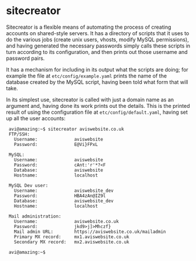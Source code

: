 sitecreator
===========

Sitecreator is a flexible means of automating the process of creating accounts on 
shared-style servers. It has a directory of scripts that it uses to do the various
jobs (create unix users, vhosts, modify MySQL permissions), and having generated 
the necessary passwords simply calls these scripts in turn according to its 
configuration, and then prints out those username and password pairs.


It has a mechanism for including in its output what the scripts are doing; for example
the file at `etc/config/example.yaml` prints the name of the database created by
the MySQL script, having been told what form that will take.


In its simplest use, sitecreator is called with just a domain name as an argument
and, having done its work prints out the details. This is the printed result of 
using the configuration file at `etc/config/default.yaml`, having set up all the 
user accounts:



     avi@amazing:~$ sitecreator aviswebsite.co.uk 
     FTP/SSH:
       Username:              aviswebsite
       Password:              E@Vi}FPxL
     
     MySQL:
       Username:              aviswebsite
       Password:              cAnt:'r'*?<F
       Database:              aviswebsite
       Hostname:              localhost
     
     MySQL Dev user:
       Username:              aviswebsite_dev
       Password:              HBA4zAn@IZ9l
       Database:              aviswebsite_dev
       Hostname:              localhost
     
     Mail administration:
       Username:              aviswebsite.co.uk
       Password:              jkd9>j]>Mhczf}
       Mail admin URL:        https://aviswebsite.co.uk/mailadmin
       Primary MX record:     mx1.aviswebsite.co.uk
       Secondary MX record:   mx2.aviswebsite.co.uk
     
     avi@amazing:~$ 


